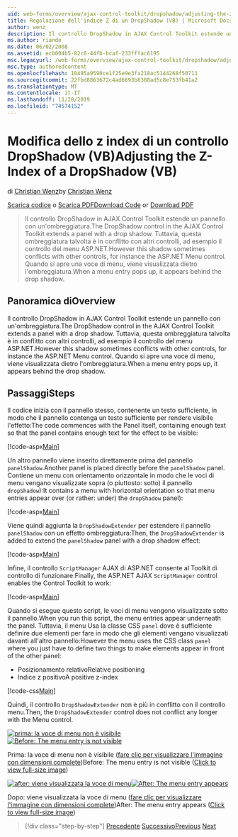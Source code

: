 ```yaml
---
uid: web-forms/overview/ajax-control-toolkit/dropshadow/adjusting-the-z-index-of-a-dropshadow-vb
title: Regolazione dell'indice Z di un DropShadow (VB) | Microsoft Docs
author: wenz
description: Il controllo DropShadow in AJAX Control Toolkit estende un pannello con un'ombreggiatura. Tuttavia, questa ombreggiatura talvolta è in conflitto con altri controlli, per Insta...
ms.author: riande
ms.date: 06/02/2008
ms.assetid: ecb004b5-82c0-44fb-bcaf-233fffac6195
msc.legacyurl: /web-forms/overview/ajax-control-toolkit/dropshadow/adjusting-the-z-index-of-a-dropshadow-vb
msc.type: authoredcontent
ms.openlocfilehash: 10495a9590ce1f25e9e3fa218ac5144268f50711
ms.sourcegitcommit: 22fbd8863672c4ad6693b8388ad5c8e753fb41a2
ms.translationtype: MT
ms.contentlocale: it-IT
ms.lasthandoff: 11/28/2019
ms.locfileid: "74574152"
---
```

# <a name="adjusting-the-z-index-of-a-dropshadow-vb"></a><span data-ttu-id="6889a-104">Modifica dello z index di un controllo DropShadow (VB)</span><span class="sxs-lookup"><span data-stu-id="6889a-104">Adjusting the Z-Index of a DropShadow (VB)</span></span>

<span data-ttu-id="6889a-105">di [Christian Wenz](https://github.com/wenz)</span><span class="sxs-lookup"><span data-stu-id="6889a-105">by [Christian Wenz](https://github.com/wenz)</span></span>

<span data-ttu-id="6889a-106">[Scarica codice](https://download.microsoft.com/download/5/1/6/51652a81-500b-4f6b-88d3-617103e7941e/DropShadow1.vb.zip) o [Scarica PDF](https://download.microsoft.com/download/b/6/a/b6ae89ee-df69-4c87-9bfb-ad1eb2b23373/dropshadow1VB.pdf)</span><span class="sxs-lookup"><span data-stu-id="6889a-106">[Download Code](https://download.microsoft.com/download/5/1/6/51652a81-500b-4f6b-88d3-617103e7941e/DropShadow1.vb.zip) or [Download PDF](https://download.microsoft.com/download/b/6/a/b6ae89ee-df69-4c87-9bfb-ad1eb2b23373/dropshadow1VB.pdf)</span></span>

> <span data-ttu-id="6889a-107">Il controllo DropShadow in AJAX Control Toolkit estende un pannello con un'ombreggiatura.</span><span class="sxs-lookup"><span data-stu-id="6889a-107">The DropShadow control in the AJAX Control Toolkit extends a panel with a drop shadow.</span></span> <span data-ttu-id="6889a-108">Tuttavia, questa ombreggiatura talvolta è in conflitto con altri controlli, ad esempio il controllo del menu ASP.NET.</span><span class="sxs-lookup"><span data-stu-id="6889a-108">However this shadow sometimes conflicts with other controls, for instance the ASP.NET Menu control.</span></span> <span data-ttu-id="6889a-109">Quando si apre una voce di menu, viene visualizzata dietro l'ombreggiatura.</span><span class="sxs-lookup"><span data-stu-id="6889a-109">When a menu entry pops up, it appears behind the drop shadow.</span></span>

## <a name="overview"></a><span data-ttu-id="6889a-110">Panoramica di</span><span class="sxs-lookup"><span data-stu-id="6889a-110">Overview</span></span>

<span data-ttu-id="6889a-111">Il controllo DropShadow in AJAX Control Toolkit estende un pannello con un'ombreggiatura.</span><span class="sxs-lookup"><span data-stu-id="6889a-111">The DropShadow control in the AJAX Control Toolkit extends a panel with a drop shadow.</span></span> <span data-ttu-id="6889a-112">Tuttavia, questa ombreggiatura talvolta è in conflitto con altri controlli, ad esempio il controllo del menu ASP.NET.</span><span class="sxs-lookup"><span data-stu-id="6889a-112">However this shadow sometimes conflicts with other controls, for instance the ASP.NET Menu control.</span></span> <span data-ttu-id="6889a-113">Quando si apre una voce di menu, viene visualizzata dietro l'ombreggiatura.</span><span class="sxs-lookup"><span data-stu-id="6889a-113">When a menu entry pops up, it appears behind the drop shadow.</span></span>

## <a name="steps"></a><span data-ttu-id="6889a-114">Passaggi</span><span class="sxs-lookup"><span data-stu-id="6889a-114">Steps</span></span>

<span data-ttu-id="6889a-115">Il codice inizia con il pannello stesso, contenente un testo sufficiente, in modo che il pannello contenga un testo sufficiente per rendere visibile l'effetto:</span><span class="sxs-lookup"><span data-stu-id="6889a-115">The code commences with the Panel itself, containing enough text so that the panel contains enough text for the effect to be visible:</span></span>

[!code-aspx[Main](adjusting-the-z-index-of-a-dropshadow-vb/samples/sample1.aspx)]

<span data-ttu-id="6889a-116">Un altro pannello viene inserito direttamente prima del pannello `panelShadow`.</span><span class="sxs-lookup"><span data-stu-id="6889a-116">Another panel is placed directly before the `panelShadow` panel.</span></span> <span data-ttu-id="6889a-117">Contiene un menu con orientamento orizzontale in modo che le voci di menu vengano visualizzate sopra (o piuttosto: sotto) il pannello `dropShadow`):</span><span class="sxs-lookup"><span data-stu-id="6889a-117">It contains a menu with horizontal orientation so that menu entries appear over (or rather: under) the `dropShadow` panel):</span></span>

[!code-aspx[Main](adjusting-the-z-index-of-a-dropshadow-vb/samples/sample2.aspx)]

<span data-ttu-id="6889a-118">Viene quindi aggiunta la `DropShadowExtender` per estendere il pannello `panelShadow` con un effetto ombreggiatura:</span><span class="sxs-lookup"><span data-stu-id="6889a-118">Then, the `DropShadowExtender` is added to extend the `panelShadow` panel with a drop shadow effect:</span></span>

[!code-aspx[Main](adjusting-the-z-index-of-a-dropshadow-vb/samples/sample3.aspx)]

<span data-ttu-id="6889a-119">Infine, il controllo `ScriptManager` AJAX di ASP.NET consente al Toolkit di controllo di funzionare:</span><span class="sxs-lookup"><span data-stu-id="6889a-119">Finally, the ASP.NET AJAX `ScriptManager` control enables the Control Toolkit to work:</span></span>

[!code-aspx[Main](adjusting-the-z-index-of-a-dropshadow-vb/samples/sample4.aspx)]

<span data-ttu-id="6889a-120">Quando si esegue questo script, le voci di menu vengono visualizzate sotto il pannello.</span><span class="sxs-lookup"><span data-stu-id="6889a-120">When you run this script, the menu entries appear underneath the panel.</span></span> <span data-ttu-id="6889a-121">Tuttavia, il menu Usa la classe CSS `panel` dove è sufficiente definire due elementi per fare in modo che gli elementi vengano visualizzati davanti all'altro pannello:</span><span class="sxs-lookup"><span data-stu-id="6889a-121">However the menu uses the CSS class `panel` where you just have to define two things to make elements appear in front of the other panel:</span></span>

- <span data-ttu-id="6889a-122">Posizionamento relativo</span><span class="sxs-lookup"><span data-stu-id="6889a-122">Relative positioning</span></span>
- <span data-ttu-id="6889a-123">Indice z positivo</span><span class="sxs-lookup"><span data-stu-id="6889a-123">A positive z-index</span></span>

[!code-css[Main](adjusting-the-z-index-of-a-dropshadow-vb/samples/sample5.css)]

<span data-ttu-id="6889a-124">Quindi, il controllo `DropShadowExtender` non è più in conflitto con il controllo menu.</span><span class="sxs-lookup"><span data-stu-id="6889a-124">Then, the `DropShadowExtender` control does not conflict any longer with the Menu control.</span></span>

<span data-ttu-id="6889a-125">[![prima: la voce di menu non è visibile](adjusting-the-z-index-of-a-dropshadow-vb/_static/image2.png)](adjusting-the-z-index-of-a-dropshadow-vb/_static/image1.png)</span><span class="sxs-lookup"><span data-stu-id="6889a-125">[![Before: The menu entry is not visible](adjusting-the-z-index-of-a-dropshadow-vb/_static/image2.png)](adjusting-the-z-index-of-a-dropshadow-vb/_static/image1.png)</span></span>

<span data-ttu-id="6889a-126">Prima: la voce di menu non è visibile ([fare clic per visualizzare l'immagine con dimensioni complete](adjusting-the-z-index-of-a-dropshadow-vb/_static/image3.png))</span><span class="sxs-lookup"><span data-stu-id="6889a-126">Before: The menu entry is not visible ([Click to view full-size image](adjusting-the-z-index-of-a-dropshadow-vb/_static/image3.png))</span></span>

<span data-ttu-id="6889a-127">[![after: viene visualizzata la voce di menu](adjusting-the-z-index-of-a-dropshadow-vb/_static/image5.png)](adjusting-the-z-index-of-a-dropshadow-vb/_static/image4.png)</span><span class="sxs-lookup"><span data-stu-id="6889a-127">[![After: The menu entry appears](adjusting-the-z-index-of-a-dropshadow-vb/_static/image5.png)](adjusting-the-z-index-of-a-dropshadow-vb/_static/image4.png)</span></span>

<span data-ttu-id="6889a-128">Dopo: viene visualizzata la voce di menu ([fare clic per visualizzare l'immagine con dimensioni complete](adjusting-the-z-index-of-a-dropshadow-vb/_static/image6.png))</span><span class="sxs-lookup"><span data-stu-id="6889a-128">After: The menu entry appears ([Click to view full-size image](adjusting-the-z-index-of-a-dropshadow-vb/_static/image6.png))</span></span>

> [!div class="step-by-step"]
> <span data-ttu-id="6889a-129">[Precedente](manipulating-dropshadow-properties-from-client-code-cs.md)
> [Successivo](manipulating-dropshadow-properties-from-client-code-vb.md)</span><span class="sxs-lookup"><span data-stu-id="6889a-129">[Previous](manipulating-dropshadow-properties-from-client-code-cs.md)
[Next](manipulating-dropshadow-properties-from-client-code-vb.md)</span></span>

